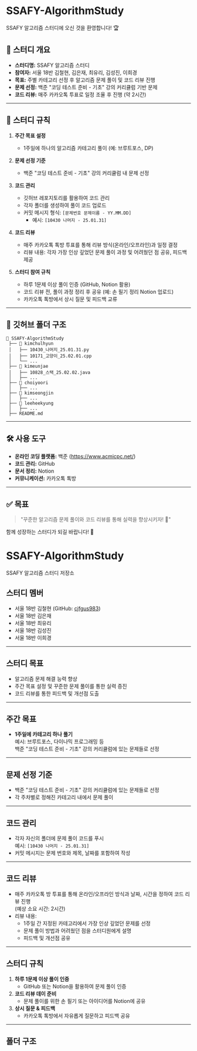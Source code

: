 # SSAFY-AlgorithmStudy

SSAFY 알고리즘 스터디에 오신 것을 환영합니다! 🏆

## 📌 스터디 개요
- **스터디명:** SSAFY 알고리즘 스터디
- **참여자:** 서울 18반 김철현, 김은재, 최유리, 김성진, 이희경
- **목표:** 주별 카테고리 선정 후 알고리즘 문제 풀이 및 코드 리뷰 진행
- **문제 선정:** 백준 "코딩 테스트 준비 - 기초" 강의 커리큘럼 기반 문제
- **코드 리뷰:** 매주 카카오톡 투표로 일정 조율 후 진행 (약 2시간)

---

## 📅 스터디 규칙
1. **주간 목표 설정**
   - 1주일에 하나의 알고리즘 카테고리 풀이 (예: 브루트포스, DP)

2. **문제 선정 기준**
   - 백준 "코딩 테스트 준비 - 기초" 강의 커리큘럼 내 문제 선정

3. **코드 관리**
   - 깃허브 레포지토리를 활용하여 코드 관리
   - 각자 폴더를 생성하여 풀이 코드 업로드
   - 커밋 메시지 형식: `[문제번호 문제이름 - YY.MM.DD]`
     - 예시: `[10430 나머지 - 25.01.31]`

4. **코드 리뷰**
   - 매주 카카오톡 톡방 투표를 통해 리뷰 방식(온라인/오프라인)과 일정 결정
   - 리뷰 내용: 각자 가장 인상 깊었던 문제 풀이 과정 및 어려웠던 점 공유, 피드백 제공

5. **스터디 참여 규칙**
   - 하루 1문제 이상 풀이 인증 (GitHub, Notion 활용)
   - 코드 리뷰 전, 풀이 과정 정리 후 공유 (예: 손 필기 정리 Notion 업로드)
   - 카카오톡 톡방에서 상시 질문 및 피드백 교류

---

## 📂 깃허브 폴더 구조
```
📂 SSAFY-AlgorithmStudy
 ├── 📂 kimchulhyun
 │   ├── 10430_나머지_25.01.31.py
 │   ├── 10171_고양이_25.02.01.cpp
 │   └── ...
 ├── 📂 kimeunjae
 │   ├── 10828_스택_25.02.02.java
 │   ├── ...
 ├── 📂 choiyoori
 │   ├── ...
 ├── 📂 kimseongjin
 │   ├── ...
 ├── 📂 leeheekyung
 │   ├── ...
 ├── README.md
```

---

## 🛠️ 사용 도구
- **온라인 코딩 플랫폼:** 백준 (https://www.acmicpc.net/)
- **코드 관리:** GitHub
- **문서 정리:** Notion
- **커뮤니케이션:** 카카오톡 톡방

---

## ✅ 목표
> "꾸준한 알고리즘 문제 풀이와 코드 리뷰를 통해 실력을 향상시키자! 💪"

함께 성장하는 스터디가 되길 바랍니다! 🚀

# SSAFY-AlgorithmStudy
SSAFY 알고리즘 스터디 저장소

## 스터디 멤버
- 서울 18반 김철현 (GitHub: [cjfgus983](https://github.com/cjfgus983))
- 서울 18반 김은재
- 서울 18반 최유리
- 서울 18반 김성진
- 서울 18반 이희경

---

## 스터디 목표
- 알고리즘 문제 해결 능력 향상
- 주간 목표 설정 및 꾸준한 문제 풀이를 통한 실력 증진
- 코드 리뷰를 통한 피드백 및 개선점 도출

---

## 주간 목표
- **1주일에 카테고리 하나 풀기**  
  예시: 브루트포스, 다이나믹 프로그래밍 등  
  백준 "코딩 테스트 준비 - 기초" 강의 커리큘럼에 있는 문제들로 선정

---

## 문제 선정 기준
- 백준 "코딩 테스트 준비 - 기초" 강의 커리큘럼에 있는 문제들로 선정
- 각 주차별로 정해진 카테고리 내에서 문제 풀이

---

## 코드 관리
- 각자 자신의 폴더에 문제 풀이 코드를 푸시  
  예시: `[10430 나머지 - 25.01.31]`  
- 커밋 메시지는 문제 번호와 제목, 날짜를 포함하여 작성

---

## 코드 리뷰
- 매주 카카오톡 방 투표를 통해 온라인/오프라인 방식과 날짜, 시간을 정하여 코드 리뷰 진행  
  (예상 소요 시간: 2시간)
- 리뷰 내용:  
  - 1주일 간 지정된 카테고리에서 가장 인상 깊었던 문제를 선정
  - 문제 풀이 방법과 어려웠던 점을 스터디원에게 설명
  - 피드백 및 개선점 공유

---

## 스터디 규칙
1. **하루 1문제 이상 풀이 인증**  
   - GitHub 또는 Notion을 활용하여 문제 풀이 인증
2. **코드 리뷰 데이 준비**  
   - 문제 풀이를 위한 손 필기 또는 아이디어를 Notion에 공유
3. **상시 질문 & 피드백**  
   - 카카오톡 톡방에서 자유롭게 질문하고 피드백 공유

---

## 폴더 구조
